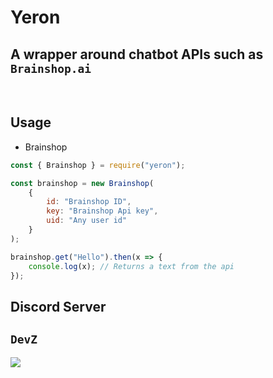 # Yeron

## A wrapper around chatbot APIs such as `Brainshop.ai`

<br>

## Usage
- Brainshop
```js
const { Brainshop } = require("yeron");

const brainshop = new Brainshop(
    {
        id: "Brainshop ID",
        key: "Brainshop Api key",
        uid: "Any user id"
    }
);

brainshop.get("Hello").then(x => {
    console.log(x); // Returns a text from the api
});
```

## Discord Server

## `DevZ`
<center>
  <p align="left"> <a href="https://discord.gg/QSN7tCPrHd"><img src="https://invidget.switchblade.xyz/QSN7tCPrHd"/></a></center>
</p>
<br><br>
